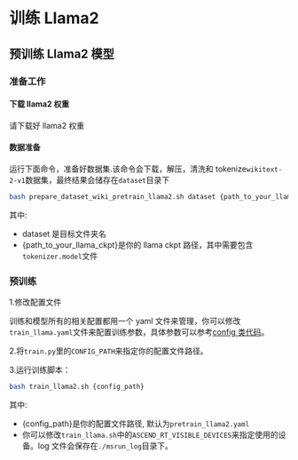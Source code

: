 # 训练 Llama2

## 预训练 Llama2 模型

### 准备工作

#### 下载 llama2 权重

请下载好 llama2 权重

#### 数据准备

运行下面命令，准备好数据集.该命令会下载，解压，清洗和 tokenize`wikitext-2-v1`数据集，最终结果会储存在`dataset`目录下

```bash
bash prepare_dataset_wiki_pretrain_llama2.sh dataset {path_to_your_llama_ckpt}
```

其中:

- dataset 是目标文件夹名
- {path_to_your_llama_ckpt}是你的 llama ckpt 路径，其中需要包含`tokenizer.model`文件

### 预训练

1.修改配置文件

训练和模型所有的相关配置都用一个 yaml 文件来管理，你可以修改`train_llama.yaml`文件来配置训练参数，具体参数可以参考[config 类代码](../distri_cores/config.py)。

2.将`train.py`里的`CONFIG_PATH`来指定你的配置文件路径。

3.运行训练脚本：

```bash
bash train_llama2.sh {config_path}
```

其中:

- {config_path}是你的配置文件路径, 默认为`pretrain_llama2.yaml`
- 你可以修改`train_llama.sh`中的`ASCEND_RT_VISIBLE_DEVICES`来指定使用的设备。log 文件会保存在`./msrun_log`目录下。
